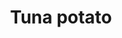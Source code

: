 ---
layout: item
title: Tuna potato
item-id: 7060
datatable: true
id: 7060
name: "Tuna potato"
members: true
lowalch: 45
highalch: 67
examine: "A baked potato with tuna and sweetcorn."
monsters:
  - id: 319
    name: "Corporeal Beast"
    members: true
    combat_level: 785
    wiki_url: "https://oldschool.runescape.wiki/w/Corporeal_Beast"
    drops:
      - quantity: "30"
        rarity: 0.0390625
    image: "https://oldschool.runescape.wiki/images/thumb/5/5c/Corporeal_Beast.png/1200px-Corporeal_Beast.png?52ebb"
  - id: 499
    name: "Thermonuclear smoke devil"
    members: true
    combat_level: 301
    wiki_url: "https://oldschool.runescape.wiki/w/Thermonuclear_smoke_devil"
    drops:
      - quantity: "3"
        rarity: 0.0234375
    image: "https://oldschool.runescape.wiki/images/1/1c/Thermonuclear_smoke_devil.png?87507"
  - id: 3130
    name: "Tstanon Karlak"
    members: true
    combat_level: 145
    wiki_url: "https://oldschool.runescape.wiki/w/Tstanon_Karlak"
    drops:
      - quantity: "2"
        rarity: 0.06299212598425197
    image: "https://oldschool.runescape.wiki/images/f/f7/Tstanon_Karlak.png?fbe3c"
  - id: 3131
    name: "Zakl'n Gritch"
    members: true
    combat_level: 142
    wiki_url: "https://oldschool.runescape.wiki/w/Zakl'n_Gritch"
    drops:
      - quantity: "2"
        rarity: 0.06299212598425197
    image: "https://oldschool.runescape.wiki/images/5/53/Zakl%27n_Gritch.png?b556b"
  - id: 3132
    name: "Balfrug Kreeyath"
    members: true
    combat_level: 151
    wiki_url: "https://oldschool.runescape.wiki/w/Balfrug_Kreeyath"
    drops:
      - quantity: "2"
        rarity: 0.06299212598425197
    image: "https://oldschool.runescape.wiki/images/9/93/Balfrug_Kreeyath.png?b4b5b"
---